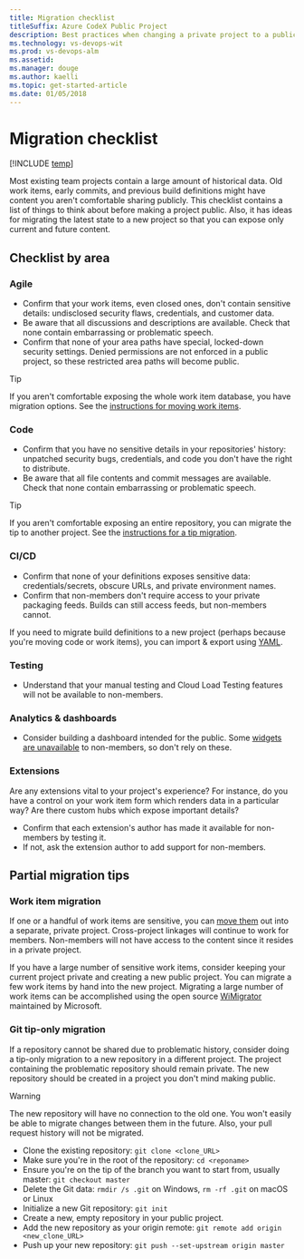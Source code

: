 ```yaml
---
title: Migration checklist
titleSuffix: Azure CodeX Public Project 
description: Best practices when changing a private project to a public project 
ms.technology: vs-devops-wit
ms.prod: vs-devops-alm
ms.assetid: 
ms.manager: douge
ms.author: kaelli
ms.topic: get-started-article
ms.date: 01/05/2018
---
```


# Migration checklist

[!INCLUDE [temp](_shared/version-public-projects.md)] 

Most existing team projects contain a large amount of historical data.
Old work items, early commits, and previous build definitions might have content you aren't comfortable sharing publicly.
This checklist contains a list of things to think about before making a project public.
Also, it has ideas for migrating the latest state to a new project so that you can expose only current and future content.

## Checklist by area

### Agile

* Confirm that your work items, even closed ones, don't contain sensitive details: undisclosed security flaws, credentials, and customer data.
* Be aware that all discussions and descriptions are available. Check that none contain embarrassing or problematic speech.
* Confirm that none of your area paths have special, locked-down security settings. Denied permissions are not enforced in a public project, so these restricted area paths will become public.

>[!TIP]
> If you aren't comfortable exposing the whole work item database, you have migration options.
> See the [instructions for moving work items](#work-item-migration).

### Code

* Confirm that you have no sensitive details in your repositories' history: unpatched security bugs, credentials, and code you don't have the right to distribute.
* Be aware that all file contents and commit messages are available. Check that none contain embarrassing or problematic speech.

>[!TIP]
> If you aren't comfortable exposing an entire repository, you can migrate the tip to another project.
> See the [instructions for a tip migration](#git-tip-only-migration).

### CI/CD

* Confirm that none of your definitions exposes sensitive data: credentials/secrets, obscure URLs, and private environment names.
* Confirm that non-members don't require access to your private packaging feeds. Builds can still access feeds, but non-members cannot.

If you need to migrate build definitions to a new project (perhaps because you're moving code or work items), you can import & export using [YAML](../build-release/actions/build-yaml.md).

### Testing

* Understand that your manual testing and Cloud Load Testing features will not be available to non-members.

### Analytics & dashboards

* Consider building a dashboard intended for the public. Some [widgets are unavailable](feature-differences.md#analytics--dashboards) to non-members, so don't rely on these.

### Extensions

Are any extensions vital to your project's experience?
For instance, do you have a control on your work item form which renders data in a particular way?
Are there custom hubs which expose important details?

* Confirm that each extension's author has made it available for non-members by testing it.
* If not, ask the extension author to add support for non-members.
 
## Partial migration tips

### Work item migration

If one or a handful of work items are sensitive, you can [move them](../work/backlogs/remove-delete-work-items.md#move-a-work-item-to-another-team-project) out into a separate, private project.
Cross-project linkages will continue to work for members.
Non-members will not have access to the content since it resides in a private project.

If you have a large number of sensitive work items, consider keeping your current project private and creating a new public project.
You can migrate a few work items by hand into the new project.
Migrating a large number of work items can be accomplished using the open source [WiMigrator](https://github.com/Microsoft/vsts-work-item-migrator) maintained by Microsoft.

### Git tip-only migration
If a repository cannot be shared due to problematic history, consider doing a tip-only migration to a new repository in a different project.
The project containing the problematic repository should remain private.
The new repository should be created in a project you don't mind making public.

>[!WARNING]
>The new repository will have no connection to the old one.
>You won't easily be able to migrate changes between them in the future.
>Also, your pull request history will not be migrated.

- Clone the existing repository: `git clone <clone_URL>`
- Make sure you're in the root of the repository: `cd <reponame>`
- Ensure you're on the tip of the branch you want to start from, usually master: `git checkout master`
- Delete the Git data: `rmdir /s .git` on Windows, `rm -rf .git` on macOS or Linux
- Initialize a new Git repository: `git init`
- Create a new, empty repository in your public project.
- Add the new repository as your origin remote: `git remote add origin <new_clone_URL>`
- Push up your new repository: `git push --set-upstream origin master`